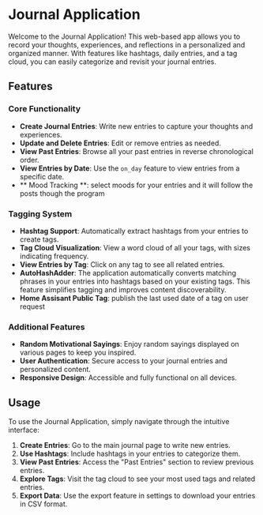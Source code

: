 # Journal Application

Welcome to the Journal Application! This web-based app allows you to record your thoughts, experiences, and reflections in a personalized and organized manner. With features like hashtags, daily entries, and a tag cloud, you can easily categorize and revisit your journal entries.

## Features

### Core Functionality

- **Create Journal Entries**: Write new entries to capture your thoughts and experiences.
- **Update and Delete Entries**: Edit or remove entries as needed.
- **View Past Entries**: Browse all your past entries in reverse chronological order.
- **View Entries by Date**: Use the `on_day` feature to view entries from a specific date.
- ** Mood Tracking **: select moods for your entries and it will follow the posts though the program

### Tagging System

- **Hashtag Support**: Automatically extract hashtags from your entries to create tags.
- **Tag Cloud Visualization**: View a word cloud of all your tags, with sizes indicating frequency.
- **View Entries by Tag**: Click on any tag to see all related entries.
- **AutoHashAdder**: The application automatically converts matching phrases in your entries into hashtags based on your existing tags. This feature simplifies tagging and improves content discoverability.
- **Home Assisant Public Tag**: publish the last used date of a tag on user request

### Additional Features
- **Random Motivational Sayings**: Enjoy random sayings displayed on various pages to keep you inspired.
- **User Authentication**: Secure access to your journal entries and personalized content.
- **Responsive Design**: Accessible and fully functional on all devices.

## Usage

To use the Journal Application, simply navigate through the intuitive interface:

1. **Create Entries**: Go to the main journal page to write new entries.
2. **Use Hashtags**: Include hashtags in your entries to categorize them.
3. **View Past Entries**: Access the "Past Entries" section to review previous entries.
4. **Explore Tags**: Visit the tag cloud to see your most used tags and related entries.
5. **Export Data**: Use the export feature in settings to download your entries in CSV format.
